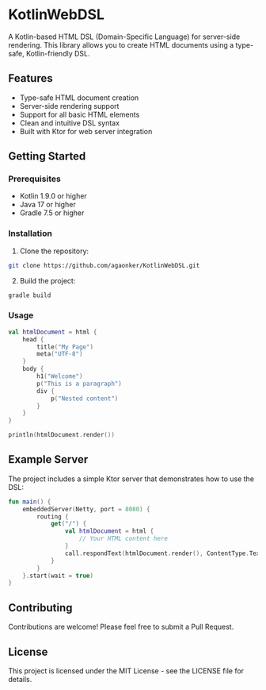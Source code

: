 # KotlinWebDSL

A Kotlin-based HTML DSL (Domain-Specific Language) for server-side rendering. This library allows you to create HTML documents using a type-safe, Kotlin-friendly DSL.

## Features

- Type-safe HTML document creation
- Server-side rendering support
- Support for all basic HTML elements
- Clean and intuitive DSL syntax
- Built with Ktor for web server integration

## Getting Started

### Prerequisites

- Kotlin 1.9.0 or higher
- Java 17 or higher
- Gradle 7.5 or higher

### Installation

1. Clone the repository:
```bash
git clone https://github.com/agaonker/KotlinWebDSL.git
```

2. Build the project:
```bash
gradle build
```

### Usage

```kotlin
val htmlDocument = html {
    head {
        title("My Page")
        meta("UTF-8")
    }
    body {
        h1("Welcome")
        p("This is a paragraph")
        div {
            p("Nested content")
        }
    }
}

println(htmlDocument.render())
```

## Example Server

The project includes a simple Ktor server that demonstrates how to use the DSL:

```kotlin
fun main() {
    embeddedServer(Netty, port = 8080) {
        routing {
            get("/") {
                val htmlDocument = html {
                    // Your HTML content here
                }
                call.respondText(htmlDocument.render(), ContentType.Text.Html)
            }
        }
    }.start(wait = true)
}
```

## Contributing

Contributions are welcome! Please feel free to submit a Pull Request.

## License

This project is licensed under the MIT License - see the LICENSE file for details. 